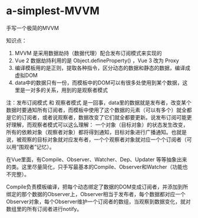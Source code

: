 # a-simplest-MVVM
手写一个极简的MVVM

知识点：

1. MVVM 是采用数据劫持（数据代理）配合发布订阅模式来实现的
2. Vue 2 数据劫持利用的是 Object.defineProperty() ，Vue 3 改为 Proxy
3. 编译模板用的是正则，提取各种指令，区分动态的数据和静态的数据，编译成虚拟DOM
4. data中的数据只有一份，而模板中的DOM可以有很多处使用到某个数据，这里是一对多的关系，用到的是观察者模式

注：发布订阅模式 和 观察者模式 是一回事，data里的数据就是发布者，改变某个数据时要通知所有订阅者，而模板中使用了这个数据的元素（可以有多个）就全都是它的订阅者，或者说观察者，数据改变了它们就全都要更新。说发布订阅可能更好理解，而观察者模式可以这么理解： 一个对象（目标对象）的状态发生改变，所有的依赖对象（观察者对象）都将得到通知，目标对象进行广播通知。也就是说，被观察的目标对象就对应发布者，一个个观察者对象就对应一个个订阅者（可以用“围观者”记忆）。

在Vue里面，有Compile、Observer、Watcher、Dep、Updater 等等抽象出来的类。这里尽量简化，只手写最基本的Compile、Observer和Watcher（功能也不完整）。

Compile负责模板编译，把每个动态绑定了数据的DOM变成订阅者，并添加到所绑定的那个数据的Observer上，Observer相当于发布者，每个数据都对应一个Observer对象，每个Observer维护一个订阅者的数组，当观察到数据变化，就对数组里的所有订阅者进行notify。

